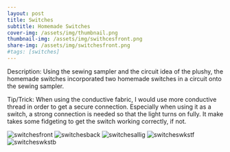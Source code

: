 ```yaml
---
layout: post
title: Switches
subtitle: Homemade Switches
cover-img: /assets/img/thumbnail.png
thumbnail-img: /assets/img/swithcesfront.png
share-img: /assets/img/switchesfront.png
#tags: [switches]
---
```


Description: Using the sewing sampler and the circuit idea of the plushy, the homemade switches incorporated two homemade switches in a circuit onto the sewing sampler.

Tip/Trick: When using the conductive fabric, I would use more conductive thread in order to get a secure connection. Especially when using it as a switch, a strong connection is needed so that the light turns on fully. It make takes some fidgeting to get the switch working correctly, if not.

![switchesfront](https://victoriakimm.github.io/assets/img/switchesfront.png)
![switchesback](https://victoriakimm.github.io/assets/img/switchesback.png)
![switchesallig](https://victoriakimm.github.io/assets/img/switchesallig.png)
![switcheswkstf](https://victoriakimm.github.io/assets/img/switcheswkstf.png)
![switcheswkstb](https://victoriakimm.github.io/assets/img/switcheswkstb.png)
